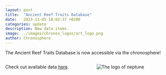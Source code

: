 ```yaml
---
layout: post
title:  "Ancient Reef Traits Database"
date:   2023-11-05 18:02:37 +0200
categories: update
description: New data items.
image: ../images/chronos_logos/art_logo.png
author: Chronosphere
---
```



The Ancient Reef Traits Database is now accessible via the chronosphere! 


<div class="columns">
<div class="column is-10" markdown="1">

Check out available data [here]({{site.url}}{{site.baseurl}}/data/AncientReefTraits/).
</div>
<div class="column is-2" markdown="1">

![The logo of neptune]({{site.url}}{{site.baseurl}}/images/chronos_logos/art_logo.png)

</div>
</div>

	
